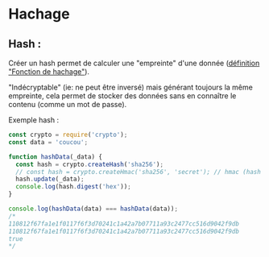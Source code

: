 Hachage
=======

Hash :
------

Créer un hash permet de calculer une "empreinte" d'une donnée ([définition "Fonction de hachage"](https://fr.wikipedia.org/wiki/Fonction_de_hachage)).

"Indécryptable" (ie: ne peut être inversé) mais générant toujours la même empreinte, cela permet de stocker des données sans en connaître le contenu (comme un mot de passe).

Exemple hash : 

```js
const crypto = require('crypto');
const data = 'coucou';

function hashData(_data) {
  const hash = crypto.createHash('sha256');
  // const hash = crypto.createHmac('sha256', 'secret'); // hmac (hash avec un clé secrète)
  hash.update(_data);
  console.log(hash.digest('hex'));
}

console.log(hashData(data) === hashData(data));
/*
110812f67fa1e1f0117f6f3d70241c1a42a7b07711a93c2477cc516d9042f9db
110812f67fa1e1f0117f6f3d70241c1a42a7b07711a93c2477cc516d9042f9db
true
*/
``` 
